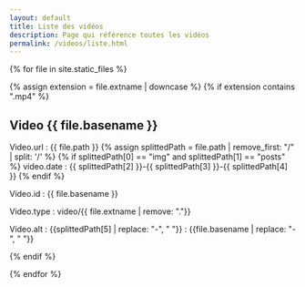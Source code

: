 ```yaml
---
layout: default
title: Liste des vidéos
description: Page qui référence toutes les vidéos 
permalink: /videos/liste.html
---
```


{% for file in site.static_files %}

{% assign extension = file.extname | downcase %}
{% if extension contains ".mp4" %}
    
## Video {{ file.basename }}

Video.url : {{ file.path }}
{% assign splittedPath = file.path | remove_first: "/" | split: '/' %}
{% if splittedPath[0] == "img" and splittedPath[1] == "posts" %}
video.date : {{ splittedPath[2] }}-{{ splittedPath[3] }}-{{ splittedPath[4] }}
{% endif %}

Video.id : {{ file.basename }}

Video.type : video/{{ file.extname | remove: "."}}

Video.alt : {{splittedPath[5] | replace: "-", " "}} : {{file.basename | replace: "-", " "}}
  
{% endif %}

{% endfor %}
